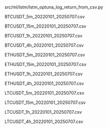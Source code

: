 src/ml/lstm/lstm\_optuna\_log\_return\_from\_csv.py



BTCUSDT\_5m\_20220101\_20250707.csv

BTCUSDT\_15m\_20220101\_20250707.csv

BTCUSDT\_1h\_20220101\_20250707.csv

BTCUSDT\_4h\_20220101\_20250707.csv



ETHUSDT\_5m\_20220101\_20250707.csv

ETHUSDT\_15m\_20220101\_20250707.csv

ETHUSDT\_1h\_20220101\_20250707.csv

ETHUSDT\_4h\_20220101\_20250707.csv



LTCUSDT\_5m\_20220101\_20250707.csv

LTCUSDT\_15m\_20220101\_20250707.csv

LTCUSDT\_1h\_20220101\_20250707.csv

LTCUSDT\_4h\_20220101\_20250707.csv

